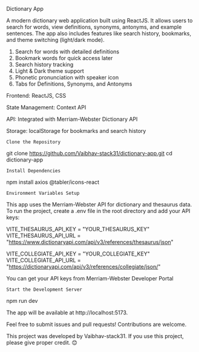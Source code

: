 Dictionary App

<!-- About -->
A modern dictionary web application built using ReactJS. It allows users to search for words, view definitions, synonyms, antonyms, and example sentences. The app also includes features like search history, bookmarks, and theme switching (light/dark mode).

<!-- Features -->
1. Search for words with detailed definitions
2. Bookmark words for quick access later
3. Search history tracking
4. Light & Dark theme support
5. Phonetic pronunciation with speaker icon
6. Tabs for Definitions, Synonyms, and Antonyms

<!-- Tech Stack -->
Frontend: ReactJS, CSS

State Management: Context API

API: Integrated with Merriam-Webster Dictionary API

Storage: localStorage for bookmarks and search history

<!-- Installation & Setup -->

`Clone the Repository`

git clone https://github.com/Vaibhav-stack31/dictionary-app.git
cd dictionary-app

`Install Dependencies`

npm install axios @tabler/icons-react

`Environment Variables Setup`

This app uses the Merriam-Webster API for dictionary and thesaurus data. To run the project, create a .env file in the root directory and add your API keys:

VITE_THESAURUS_API_KEY = "YOUR_THESAURUS_KEY"
VITE_THESAURUS_API_URL = "https://www.dictionaryapi.com/api/v3/references/thesaurus/json"

VITE_COLLEGIATE_API_KEY = "YOUR_COLLEGIATE_KEY"
VITE_COLLEGIATE_API_URL = "https://dictionaryapi.com/api/v3/references/collegiate/json/"

You can get your API keys from Merriam-Webster Developer Portal

`Start the Development Server`

npm run dev

The app will be available at http://localhost:5173.

<!-- Contributing -->
Feel free to submit issues and pull requests! Contributions are welcome.

<!-- Credits -->
This project was developed by Vaibhav-stack31. If you use this project, please give proper credit. 😊